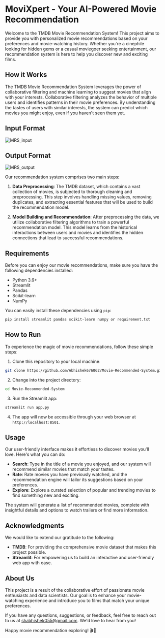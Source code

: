 # MoviXpert - Your AI-Powered Movie Recommendation

Welcome to the TMDB Movie Recommendation System! This project aims to provide you with personalized movie recommendations based on your preferences and movie-watching history. Whether you're a cinephile looking for hidden gems or a casual moviegoer seeking entertainment, our recommendation system is here to help you discover new and exciting films.

## How it Works

The TMDB Movie Recommendation System leverages the power of collaborative filtering and machine learning to suggest movies that align with your interests. Collaborative filtering analyzes the behavior of multiple users and identifies patterns in their movie preferences. By understanding the tastes of users with similar interests, the system can predict which movies you might enjoy, even if you haven't seen them yet.

## Input Format

![MRS_input](https://github.com/Abhishek676062/Movie-Recommended-System/assets/81158782/f2f5e2c4-b774-47e3-aba4-365ad9512b16)

## Output Format

![MRS_output](https://github.com/Abhishek676062/Movie-Recommended-System/assets/81158782/7abb421e-e7b9-438f-89c4-3df647125276)


Our recommendation system comprises two main steps:

1. **Data Preprocessing**: The TMDB dataset, which contains a vast collection of movies, is subjected to thorough cleaning and preprocessing. This step involves handling missing values, removing duplicates, and extracting essential features that will be used to build the recommendation model.

2. **Model Building and Recommendation**: After preprocessing the data, we utilize collaborative filtering algorithms to train a powerful recommendation model. This model learns from the historical interactions between users and movies and identifies the hidden connections that lead to successful recommendations.

## Requirements

Before you can enjoy our movie recommendations, make sure you have the following dependencies installed:

- Python 3.6+
- Streamlit
- Pandas
- Scikit-learn
- NumPy

You can easily install these dependencies using `pip`:

```bash
pip install streamlit pandas scikit-learn numpy or requirement.txt
```

## How to Run

To experience the magic of movie recommendations, follow these simple steps:

1. Clone this repository to your local machine:

```bash
git clone https://github.com/Abhishek676062/Movie-Recommended-System.git
```

2. Change into the project directory:

```bash
cd Movie-Recommended-System
```

3. Run the Streamlit app:

```bash
streamlit run app.py
```

4. The app will now be accessible through your web browser at `http://localhost:8501`.

## Usage

Our user-friendly interface makes it effortless to discover movies you'll love. Here's what you can do:

- **Search**: Type in the title of a movie you enjoyed, and our system will recommend similar movies that match your tastes.
- **Rate**: Rate movies you have previously watched, and the recommendation engine will tailor its suggestions based on your preferences.
- **Explore**: Explore a curated selection of popular and trending movies to find something new and exciting.

The system will generate a list of recommended movies, complete with insightful details and options to watch trailers or find more information.

## Acknowledgments

We would like to extend our gratitude to the following:

- **TMDB**: For providing the comprehensive movie dataset that makes this project possible.
- **Streamlit**: For empowering us to build an interactive and user-friendly web app with ease.

## About Us

This project is a result of the collaborative effort of passionate movie enthusiasts and data scientists. Our goal is to enhance your movie-watching experience and introduce you to films that match your unique preferences.

If you have any questions, suggestions, or feedback, feel free to reach out to us at [shabhishek055@gmail.com](mailto:shabhishek055@gmail.com). We'd love to hear from you!

Happy movie recommendation exploring! 🎬🍿
